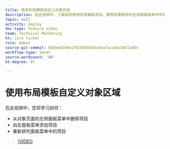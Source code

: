 ```yaml
---
title: 使用布局模板自定义对象区域
description: 在此视频中，了解如何使用布局模板添加、删除和重新排列左侧面板菜单中的项目。
topic: null
activity: deploy
doc-type: feature video
team: Technical Marketing
kt: Jira ticket
role: Admin
source-git-commit: 650e4d346e1792863930dcebafacab4c88f2a8bc
workflow-type: tm+mt
source-wordcount: '66'
ht-degree: 0%

---
```


# 使用布局模板自定义对象区域

在此视频中，您将学习如何：

* 从对象页面的左侧面板菜单中删除项目
* 向左面板菜单添加项目
* 重新排列面板菜单中的项目

>[!VIDEO](https://video.tv.adobe.com/v/335075/?quality=12&learn=on)
